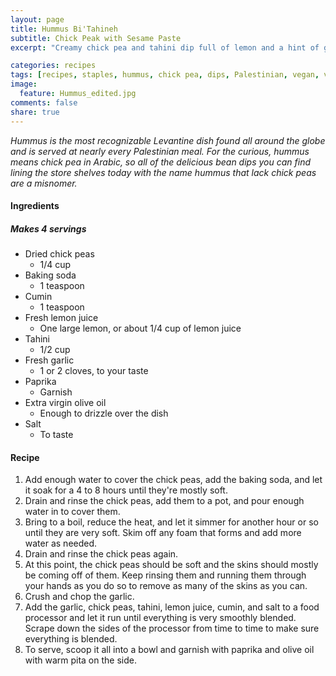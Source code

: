 ```yaml
---
layout: page
title: Hummus Bi'Tahineh
subtitle: Chick Peak with Sesame Paste
excerpt: "Creamy chick pea and tahini dip full of lemon and a hint of garlic."

categories: recipes
tags: [recipes, staples, hummus, chick pea, dips, Palestinian, vegan, vegetarian]
image:
  feature: Hummus_edited.jpg
comments: false
share: true
---
```





*Hummus is the most recognizable Levantine dish found all around the globe and is served at nearly every Palestinian meal. For the curious, hummus means chick pea in Arabic, so all of the delicious bean dips you can find lining the store shelves today with the name hummus that lack chick peas are a misnomer.*

#### Ingredients

##### Makes 4 servings

* Dried chick peas
  - 1/4 cup
* Baking soda
  - 1 teaspoon
* Cumin
  - 1 teaspoon
* Fresh lemon juice
  - One large lemon, or about 1/4 cup of lemon juice
* Tahini
  - 1/2 cup
* Fresh garlic
  - 1 or 2 cloves, to your taste
* Paprika
  - Garnish
* Extra virgin olive oil
  - Enough to drizzle over the dish
* Salt
  - To taste

#### Recipe

1. Add enough water to cover the chick peas, add the baking soda, and let it soak for a  4 to 8 hours until they're mostly soft.
2. Drain and rinse the chick peas, add them to a pot, and pour enough water in to cover them.
3. Bring to a boil, reduce the heat, and let it simmer for another hour or so until they are very soft. Skim off any foam that forms and add more water as needed.
4. Drain and rinse the chick peas again.
5. At this point, the chick peas should be soft and the skins should mostly be coming off of them. Keep rinsing them and running them through your hands as you do so to remove as many of the skins as you can.
6. Crush and chop the garlic.
7. Add the garlic, chick peas, tahini, lemon juice, cumin, and salt to a food processor and let it run until everything is very smoothly blended. Scrape down the sides of the processor from time to time to make sure everything is blended.
8. To serve, scoop it all into a bowl and garnish with paprika and olive oil with warm pita on the side.
